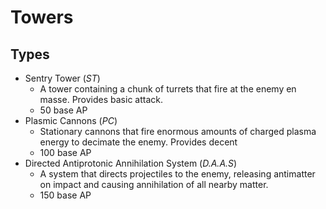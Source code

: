 # Towers
## Types
* Sentry Tower (*ST*)
	* A tower containing a chunk of turrets that fire at the enemy en masse. Provides basic attack.
	* 50 base AP
* Plasmic Cannons (*PC*)
	* Stationary cannons that fire enormous amounts of charged plasma energy to decimate the enemy. Provides decent 
	* 100 base AP
* Directed Antiprotonic Annihilation System (*D.A.A.S*)
	* A system that directs projectiles to the enemy, releasing antimatter on impact and causing annihilation of all nearby matter.
 	* 150 base AP

